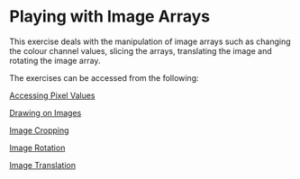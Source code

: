 # Playing with Image Arrays

This exercise deals with the manipulation of image arrays such as changing the colour channel values, slicing the arrays, translating the image and rotating the image array.

The exercises can be accessed from the following:

[Accessing Pixel Values](https://github.com/Komal0103/Pixels_Seminar/tree/dev/5_playing_with_image_arrays/accessing_pixels)

[Drawing on Images](https://github.com/Komal0103/Pixels_Seminar/tree/dev/5_playing_with_image_arrays/drawing_on_images)

[Image Cropping](https://github.com/Komal0103/Pixels_Seminar/tree/dev/5_playing_with_image_arrays/image_cropping)

[Image Rotation](https://github.com/Komal0103/Pixels_Seminar/tree/dev/5_playing_with_image_arrays/image_rotation)

[Image Translation](https://github.com/Komal0103/Pixels_Seminar/tree/dev/5_playing_with_image_arrays/image_translation)
